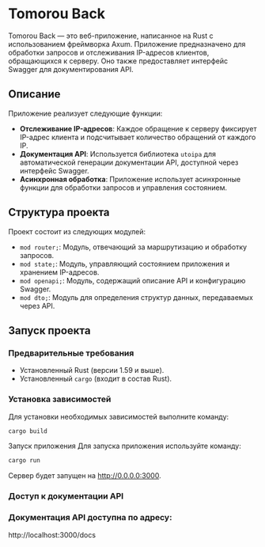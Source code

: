 # Tomorou Back

Tomorou Back — это веб-приложение, написанное на Rust с использованием фреймворка Axum. Приложение предназначено для обработки запросов и отслеживания IP-адресов клиентов, обращающихся к серверу. Оно также предоставляет интерфейс Swagger для документирования API.

## Описание

Приложение реализует следующие функции:

- **Отслеживание IP-адресов**: Каждое обращение к серверу фиксирует IP-адрес клиента и подсчитывает количество обращений от каждого IP.
- **Документация API**: Используется библиотека `utoipa` для автоматической генерации документации API, доступной через интерфейс Swagger.
- **Асинхронная обработка**: Приложение использует асинхронные функции для обработки запросов и управления состоянием.

## Структура проекта

Проект состоит из следующих модулей:

- `mod router;`: Модуль, отвечающий за маршрутизацию и обработку запросов.
- `mod state;`: Модуль, управляющий состоянием приложения и хранением IP-адресов.
- `mod openapi;`: Модуль, содержащий описание API и конфигурацию Swagger.
- `mod dto;`:  Модуль для определения структур данных, передаваемых через API.

## Запуск проекта

### Предварительные требования

- Установленный Rust (версии 1.59 и выше).
- Установленный `cargo` (входит в состав Rust).

### Установка зависимостей

Для установки необходимых зависимостей выполните команду:

```bash
cargo build
```

Запуск приложения
Для запуска приложения используйте команду:

```bash
cargo run
```

Сервер будет запущен на http://0.0.0.0:3000.

### Доступ к документации API
### Документация API доступна по адресу:

http://localhost:3000/docs